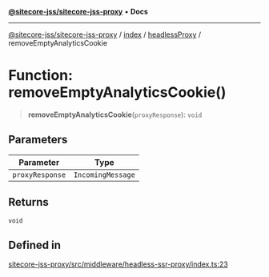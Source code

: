 [**@sitecore-jss/sitecore-jss-proxy**](../../../../README.md) • **Docs**

***

[@sitecore-jss/sitecore-jss-proxy](../../../../README.md) / [index](../../../README.md) / [headlessProxy](../README.md) / removeEmptyAnalyticsCookie

# Function: removeEmptyAnalyticsCookie()

> **removeEmptyAnalyticsCookie**(`proxyResponse`): `void`

## Parameters

| Parameter | Type |
| ------ | ------ |
| `proxyResponse` | `IncomingMessage` |

## Returns

`void`

## Defined in

[sitecore-jss-proxy/src/middleware/headless-ssr-proxy/index.ts:23](https://github.com/Sitecore/jss/blob/49e56a9efb1742351f2d61235b0c8a0afb80e052/packages/sitecore-jss-proxy/src/middleware/headless-ssr-proxy/index.ts#L23)
